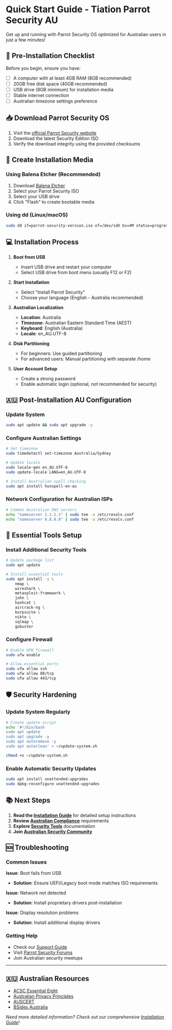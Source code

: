 # Quick Start Guide - Tiation Parrot Security AU

Get up and running with Parrot Security OS optimized for Australian users in just a few minutes!

## 🚀 Pre-Installation Checklist

Before you begin, ensure you have:

- [ ] A computer with at least 4GB RAM (8GB recommended)
- [ ] 20GB free disk space (40GB recommended)
- [ ] USB drive (8GB minimum) for installation media
- [ ] Stable internet connection
- [ ] Australian timezone settings preference

## 📥 Download Parrot Security OS

1. Visit the [official Parrot Security website](https://www.parrotsec.org/download/)
2. Download the latest Security Edition ISO
3. Verify the download integrity using the provided checksums

## 🔧 Create Installation Media

### Using Balena Etcher (Recommended)
1. Download [Balena Etcher](https://www.balena.io/etcher/)
2. Select your Parrot Security ISO
3. Select your USB drive
4. Click "Flash" to create bootable media

### Using dd (Linux/macOS)
```bash
sudo dd if=parrot-security-version.iso of=/dev/sdX bs=4M status=progress
```

## 💻 Installation Process

1. **Boot from USB**
   - Insert USB drive and restart your computer
   - Select USB drive from boot menu (usually F12 or F2)

2. **Start Installation**
   - Select "Install Parrot Security"
   - Choose your language (English - Australia recommended)

3. **Australian Localization**
   - **Location**: Australia
   - **Timezone**: Australian Eastern Standard Time (AEST)
   - **Keyboard**: English (Australia)
   - **Locale**: en_AU.UTF-8

4. **Disk Partitioning**
   - For beginners: Use guided partitioning
   - For advanced users: Manual partitioning with separate /home

5. **User Account Setup**
   - Create a strong password
   - Enable automatic login (optional, not recommended for security)

## 🇦🇺 Post-Installation AU Configuration

### Update System
```bash
sudo apt update && sudo apt upgrade -y
```

### Configure Australian Settings
```bash
# Set timezone
sudo timedatectl set-timezone Australia/Sydney

# Update locale
sudo locale-gen en_AU.UTF-8
sudo update-locale LANG=en_AU.UTF-8

# Install Australian spell checking
sudo apt install hunspell-en-au
```

### Network Configuration for Australian ISPs
```bash
# Common Australian DNS servers
echo "nameserver 1.1.1.1" | sudo tee -a /etc/resolv.conf
echo "nameserver 8.8.8.8" | sudo tee -a /etc/resolv.conf
```

## 🔧 Essential Tools Setup

### Install Additional Security Tools
```bash
# Update package list
sudo apt update

# Install essential tools
sudo apt install -y \
    nmap \
    wireshark \
    metasploit-framework \
    john \
    hashcat \
    aircrack-ng \
    burpsuite \
    nikto \
    sqlmap \
    gobuster
```

### Configure Firewall
```bash
# Enable UFW firewall
sudo ufw enable

# Allow essential ports
sudo ufw allow ssh
sudo ufw allow 80/tcp
sudo ufw allow 443/tcp
```

## 🛡️ Security Hardening

### Update System Regularly
```bash
# Create update script
echo '#!/bin/bash
sudo apt update
sudo apt upgrade -y
sudo apt autoremove -y
sudo apt autoclean' > ~/update-system.sh

chmod +x ~/update-system.sh
```

### Enable Automatic Security Updates
```bash
sudo apt install unattended-upgrades
sudo dpkg-reconfigure unattended-upgrades
```

## 📚 Next Steps

1. **Read the [Installation Guide](Installation)** for detailed setup instructions
2. **Review [Australian Compliance](Compliance)** requirements
3. **Explore [Security Tools](Tools)** documentation
4. **Join [Australian Security Community](Australian-Security-Community)**

## 🆘 Troubleshooting

### Common Issues

**Issue**: Boot fails from USB
- **Solution**: Ensure UEFI/Legacy boot mode matches ISO requirements

**Issue**: Network not detected
- **Solution**: Install proprietary drivers post-installation

**Issue**: Display resolution problems
- **Solution**: Install additional display drivers

### Getting Help

- Check our [Support Guide](Support)
- Visit [Parrot Security Forums](https://community.parrotsec.org/)
- Join Australian security meetups

---

## 🇦🇺 Australian Resources

- [ACSC Essential Eight](https://www.cyber.gov.au/acsc/view-all-content/essential-eight)
- [Australian Privacy Principles](https://www.oaic.gov.au/privacy/australian-privacy-principles/)
- [AUSCERT](https://www.auscert.org.au/)
- [BSides Australia](https://www.bsidesau.com/)

*Need more detailed information? Check out our comprehensive [Installation Guide](Installation)!*
